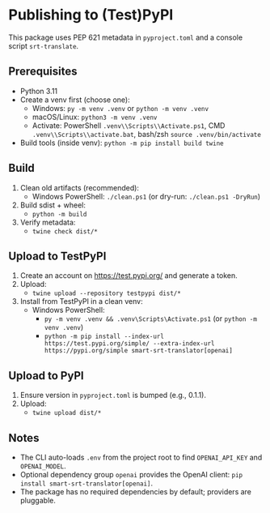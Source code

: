 Publishing to (Test)PyPI
========================

This package uses PEP 621 metadata in `pyproject.toml` and a console script `srt-translate`.

Prerequisites
-------------
- Python 3.11
- Create a venv first (choose one):
  - Windows: `py -m venv .venv` or `python -m venv .venv`
  - macOS/Linux: `python3 -m venv .venv`
  - Activate: PowerShell `.venv\\Scripts\\Activate.ps1`, CMD `.venv\\Scripts\\activate.bat`, bash/zsh `source .venv/bin/activate`
- Build tools (inside venv): `python -m pip install build twine`

Build
-----
1. Clean old artifacts (recommended):
   - Windows PowerShell: `./clean.ps1` (or dry-run: `./clean.ps1 -DryRun`)
2. Build sdist + wheel:
   - `python -m build`
3. Verify metadata:
   - `twine check dist/*`

Upload to TestPyPI
------------------
1. Create an account on https://test.pypi.org/ and generate a token.
2. Upload:
   - `twine upload --repository testpypi dist/*`
3. Install from TestPyPI in a clean venv:
   - Windows PowerShell:
     - `py -m venv .venv && .venv\Scripts\Activate.ps1` (or `python -m venv .venv`)
     - `python -m pip install --index-url https://test.pypi.org/simple/ --extra-index-url https://pypi.org/simple smart-srt-translator[openai]`

Upload to PyPI
--------------
1. Ensure version in `pyproject.toml` is bumped (e.g., 0.1.1).
2. Upload:
   - `twine upload dist/*`

Notes
-----
- The CLI auto-loads `.env` from the project root to find `OPENAI_API_KEY` and `OPENAI_MODEL`.
- Optional dependency group `openai` provides the OpenAI client: `pip install smart-srt-translator[openai]`.
- The package has no required dependencies by default; providers are pluggable.
